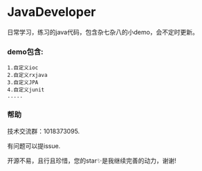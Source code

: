 # JavaDeveloper
日常学习，练习的java代码，包含杂七杂八的小demo，会不定时更新。
### demo包含:
    1.自定义ioc
    2.自定义rxjava
    3.自定义JPA
    4.自定义junit
    .....
    
### 帮助 ###
技术交流群：1018373095.

有问题可以提issue.

开源不易，且行且珍惜，您的star✨是我继续完善的动力，谢谢!

